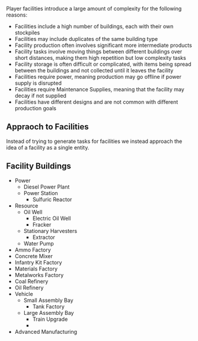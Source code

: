 Player facilities introduce a large amount of complexity for the following reasons:

* Facilities include a high number of buildings, each with their own stockpiles
* Facilities may include duplicates of the same building type
* Facility production often involves significant more intermediate products
* Facility tasks involve moving things between different buildings over short distances, making them high repetition but low complexity tasks
* Facility storage is often difficult or complicated, with items being spread between the buildings and not collected until it leaves the facility
* Facilities require power, meaning production may go offline if power supply is disrupted
* Facilities require Maintenance Supplies, meaning that the facility may decay if not supplied
* Facilities have different designs and are not common with different production goals

## Appraoch to Facilities

Instead of trying to generate tasks for facilities we instead approach the idea of a facility as a single entity.



## Facility Buildings


* Power
    * Diesel Power Plant
    * Power Station
      * Sulfuric Reactor
* Resource
  * Oil Well
    * Electric Oil Well
    * Fracker
  * Stationary Harvesters
    * Extractor
  * Water Pump
* Ammo Factory
* Concrete Mixer
* Infantry Kit Factory
* Materials Factory
* Metalworks Factory
* Coal Refinery
* Oil Refinery
* Vehicle
  * Small Assembly Bay
    * Tank Factory
  * Large Assembly Bay
    * Train Upgrade
    *
* Advanced Manufacturing
